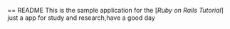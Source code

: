 == README
This is the sample application for the [*Ruby on Rails Tutorial*]
just a app for study and research,have a good day

